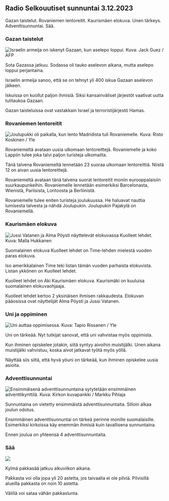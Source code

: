 ## Radio Selkouutiset sunnuntai 3.12.2023

Gazan taistelut. Rovaniemen lentoreitit. Kaurismäen elokuva. Unen tärkeys. Adventtisunnuntai. Sää.

### Gazan taistelut

![Israelin armeija on iskenyt Gazaan, kun aselepo loppui. Kuva: Jack Guez / AFP](https://images.cdn.yle.fi/image/upload/c_crop,h_2880,w_5120,x_0,y_118/ar_1.7777777777777777,c_fill,g_faces,h_675,w_1200/dpr_1.0/q_auto:eco/f_auto/fl_lossy/v1701530919/39-1209984656b4cacaf252)

Sota Gazassa jatkuu. Sodassa oli tauko aselevon aikana, mutta aselepo loppui perjantaina.

Israelin armeija sanoo, että se on tehnyt yli 400 iskua Gazaan aselevon jälkeen.

Iskuissa on kuollut paljon ihmisiä. Siksi kansainväliset järjestöt vaativat uutta tulitaukoa Gazaan.

Gazan taisteluissa ovat vastakkain Israel ja terroristijärjestö Hamas.

### Rovaniemen lentoreitit

![Joulupukki oli paikalla, kun lento Madridista tuli Rovaniemelle. Kuva: Risto Koskinen / Yle](https://images.cdn.yle.fi/image/upload/c_crop,h_1080,w_1919,x_0,y_0/ar_1.7777777777777777,c_fill,g_faces,h_675,w_1200/dpr_1.0/q_auto:eco/f_auto/fl_lossy/v1701589651/39-1210040656c327841b57)

Rovaniemeltä avataan uusia ulkomaan lentoreittejä. Rovaniemelle ja koko Lappiin tulee joka talvi paljon turisteja ulkomailta.

Tänä talvena Rovaniemeltä lennetään 23 suoraa ulkomaan lentoreittiä. Niistä 12 on aivan uusia lentoreittejä.

Rovaniemeltä avataan tänä talvena suorat lentoreitit moniin eurooppalaisiin suurkaupunkeihin. Rovaniemelle lennetään esimerkiksi Barcelonasta, Wienistä, Pariisista, Lontoosta ja Berliinistä.

Rovaniemelle tulee eniten turisteja joulukuussa. He haluavat nauttia lumisesta talvesta ja nähdä Joulupukin. Joulupukin Pajakylä on Rovaniemellä.

### Kaurismäen elokuva

![Jussi Vatanen ja Alma Pöysti näyttelevät elokuvassa Kuolleet lehdet. Kuva: Malla Hukkanen](https://images.cdn.yle.fi/image/upload/c_crop,h_1324,w_2359,x_0,y_246/ar_1.7777777777777777,c_fill,g_faces,h_675,w_1200/dpr_1.0/q_auto:eco/f_auto/fl_lossy/v1701610891/39-11706796500072a5c5f1)

Suomalainen elokuva Kuolleet lehdet on Time-lehden mielestä vuoden paras elokuva.

Iso amerikkalainen Time teki listan tämän vuoden parhaista elokuvista. Listan ykkönen on Kuolleet lehdet.

Kuolleet lehdet on Aki Kaurismäen elokuva. Kaurismäki on kuuluisa suomalainen elokuvaohjaaja.

Kuolleet lehdet kertoo 2 yksinäisen ihmisen rakkaudesta. Elokuvan pääosissa ovat näyttelijät Alma Pöysti ja Jussi Vatanen.

### Uni ja oppiminen

![Uni auttaa oppimisessa. Kuva: Tapio Rissanen / Yle](https://images.cdn.yle.fi/image/upload/c_crop,h_3078,w_5472,x_0,y_222/ar_1.7777777777777777,c_fill,g_faces,h_675,w_1200/dpr_1.0/q_auto:eco/f_auto/fl_lossy/v1567762731/39-5888895d7226f7d011e)

Uni on tärkeää. Nyt tutkijat sanovat, että uni vahvistaa myös oppimista.

Kun ihminen opiskelee jotakin, siitä syntyy aivoihin muistijälki. Unen aikana muistijälki vahvistuu, koska aivot jatkavat työtä myös yöllä.

Näyttää siis siltä, että hyvä yöuni on tärkeää, kun ihminen opiskelee uusia asioita.

### Adventtisunnuntai

![Ensimmäisenä adventtisunnuntaina sytytetään ensimmäinen adventtikynttilä. Kuva: Kirkon kuvapankki / Markku Pihlaja](https://images.cdn.yle.fi/image/upload/c_crop,h_2784,w_4950,x_0,y_196/ar_1.7777777777777777,c_fill,g_faces,h_675,w_1200/dpr_1.0/q_auto:eco/f_auto/fl_lossy/v1637768059/39-883537619e5adcecf75)

Sunnuntaina on vietetty ensimmäistä adventtisunnuntaita. Silloin alkaa joulun odotus.

Ensimmäinen adventtisunnuntai on tärkeä perinne monille suomalaisille. Esimerkiksi kirkoissa käy enemmän ihmisiä kuin tavallisena sunnuntaina.

Ennen joulua on yhteensä 4 adventtisunnuntaita.

### Sää

![](https://images.cdn.yle.fi/image/upload/c_crop,h_1080,w_1919,x_0,y_0/ar_1.7777777777777777,c_fill,g_faces,h_675,w_1200/dpr_1.0/q_auto:eco/f_auto/fl_lossy/v1701611898/39-1210087656c895e33a34)

Kylmä pakkasää jatkuu alkuviikon aikana.

Pakkasta voi olla jopa yli 20 astetta, jos taivaalla ei ole pilviä. Pilvisillä alueilla pakkasta on noin 10 astetta.

Välillä voi sataa vähän pakkaslunta.
